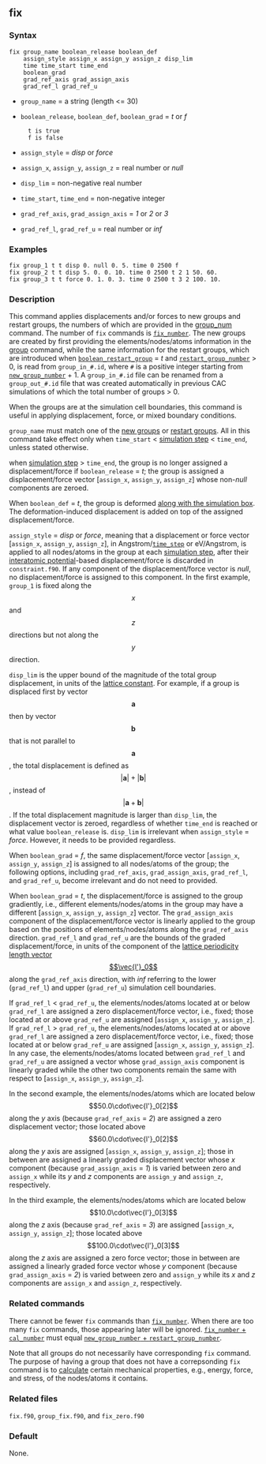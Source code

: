 ## fix

### Syntax

	fix group_name boolean_release boolean_def
	    assign_style assign_x assign_y assign_z disp_lim
	    time time_start time_end
	    boolean_grad
	    grad_ref_axis grad_assign_axis
	    grad_ref_l grad_ref_u

* `group_name` = a string (length <= 30)

* `boolean_release`, `boolean_def`, `boolean_grad` = _t_ or _f_

		t is true
		f is false

* `assign_style` = _disp_ or _force_

* `assign_x`, `assign_y`, `assign_z` = real number or _null_

* `disp_lim` = non-negative real number

* `time_start`, `time_end` = non-negative integer

* `grad_ref_axis`, `grad_assign_axis` = _1_ or _2_ or _3_

* `grad_ref_l`, `grad_ref_u` = real number or _inf_

### Examples

	fix group_1 t t disp 0. null 0. 5. time 0 2500 f
	fix group_2 t t disp 5. 0. 0. 10. time 0 2500 t 2 1 50. 60.
	fix group_3 t t force 0. 1. 0. 3. time 0 2500 t 3 2 100. 10.

### Description

This command applies displacements and/or forces to new groups and restart groups, the numbers of which are provided in the [group_num](group_num.md) command. The number of `fix` commands is [`fix_number`](group_num.md). The new groups are created by first providing the elements/nodes/atoms information in the [group](group.md) command, while the same information for the restart groups, which are introduced when [`boolean_restart_group`](restart.md) = _t_ and [`restart_group_number`](group_num.md) > 0, is read from `group_in_#.id`, where `#` is a positive integer starting from [`new_group_number`](group_num.md) + 1. A `group_in_#.id` file can be renamed from a `group_out_#.id` file that was created automatically in previous CAC simulations of which the total number of groups > 0.

When the groups are at the simulation cell boundaries, this command is useful in applying displacement, force, or mixed boundary conditions.

`group_name` must match one of the [new groups](group.md) or [restart groups](group_num.md). All in this command take effect only when `time_start` < [simulation step](run.md) < `time_end`, unless stated otherwise.

when [simulation step](run.md) > `time_end`, the group is no longer assigned a displacement/force if `boolean_release` = _t_; the group is assigned a displacement/force vector [`assign_x`, `assign_y`, `assign_z`] whose non-_null_ components are zeroed.

When `boolean_def` = _t_, the group is deformed [along with the simulation box](deform.md). The deformation-induced displacement is added on top of the assigned displacement/force.

`assign_style` = _disp_ or _force_, meaning that a displacement or force vector [`assign_x`, `assign_y`, `assign_z`], in Angstrom/[`time_step`](run.md) or eV/Angstrom, is applied to all nodes/atoms in the group at each [simulation step](run.md), after their [interatomic potential](potential.md)-based displacement/force is discarded in `constraint.f90`. If any component of the displacement/force vector is _null_, no displacement/force is assigned to this component. In the first example, `group_1` is fixed along the $$x$$ and $$z$$ directions but not along the $$y$$ direction.

`disp_lim` is the upper bound of the magnitude of the total group displacement, in units of the [lattice constant](lattice.md). For example, if a group is displaced first by vector $$\mathbf{a}$$ then by vector $$\mathbf{b}$$ that is not parallel to $$\mathbf{a}$$, the total displacement is defined as $$|\mathbf{a}| + |\mathbf{b}|$$, instead of $$|\mathbf{a} + \mathbf{b}|$$. If the total displacement magnitude is larger than `disp_lim`, the displacement vector is zeroed, regardless of whether `time_end` is reached or what value `boolean_release` is. `disp_lim` is irrelevant when `assign_style` = _force_. However, it needs to be provided regardless.

When `boolean_grad` = _f_, the same displacement/force vector [`assign_x`, `assign_y`, `assign_z`] is assigned to all nodes/atoms of the group; the following options, including `grad_ref_axis`, `grad_assign_axis`, `grad_ref_l`, and `grad_ref_u`, become irrelevant and do not need to provided.

When `boolean_grad` = _t_, the displacement/force is assigned to the group gradiently, i.e., different elements/nodes/atoms in the group may have a different [`assign_x`, `assign_y`, `assign_z`] vector. The `grad_assign_axis` component of the displacement/force vector is linearly applied to the group based on the positions of elements/nodes/atoms along the `grad_ref_axis` direction. `grad_ref_l` and `grad_ref_u` are the bounds of the graded displacement/force, in units of the component of the [lattice periodicity length vector $$\vec{l'}_0$$](../chapter8/lattice-space.md) along the `grad_ref_axis` direction, with _inf_ referring to the lower (`grad_ref_l`) and upper (`grad_ref_u`) simulation cell boundaries.

If `grad_ref_l` < `grad_ref_u`, the elements/nodes/atoms located at or below `grad_ref_l` are assigned a zero displacement/force vector, i.e., fixed; those located at or above `grad_ref_u` are assigned [`assign_x`, `assign_y`, `assign_z`]. If `grad_ref_l` > `grad_ref_u`, the elements/nodes/atoms located at or above `grad_ref_l` are assigned a zero displacement/force vector, i.e., fixed; those located at or below `grad_ref_u` are assigned [`assign_x`, `assign_y`, `assign_z`]. In any case, the elements/nodes/atoms located between `grad_ref_l` and `grad_ref_u` are assigned a vector whose `grad_assign_axis` component is linearly graded while the other two components remain the same with respect to [`assign_x`, `assign_y`, `assign_z`].

In the second example, the elements/nodes/atoms which are located below $$50.0\cdot\vec{l'}_0[2]$$ along the _y_ axis (because `grad_ref_axis` = _2_) are assigned a zero displacement vector; those located above $$60.0\cdot\vec{l'}_0[2]$$ along the _y_ axis are assigned [`assign_x`, `assign_y`, `assign_z`]; those in between are assigned a linearly graded displacement vector whose _x_ component (because `grad_assign_axis` = _1_) is varied between zero and `assign_x` while its _y_ and _z_ components are `assign_y` and `assign_z`, respectively.

In the third example, the elements/nodes/atoms which are located below $$10.0\cdot\vec{l'}_0[3]$$ along the _z_ axis (because `grad_ref_axis` = _3_) are assigned [`assign_x`, `assign_y`, `assign_z`]; those located above $$100.0\cdot\vec{l'}_0[3]$$ along the _z_ axis are assigned a zero force vector; those in between are assigned a linearly graded force vector whose _y_ component (because `grad_assign_axis` = _2_) is varied between zero and `assign_y` while its _x_ and _z_ components are `assign_x` and `assign_z`, respectively.

### Related commands

There cannot be fewer `fix` commands than [`fix_number`](group_num.md). When there are too many `fix` commands, those appearing later will be ignored. [`fix_number` + `cal_number`](group_num.md) must equal [`new_group_number` + `restart_group_number`](group_num.md).

Note that all groups do not necessarily have corresponding `fix` command. The purpose of having a group that does not have a correpsonding `fix` command is to [calculate](cal.md) certain mechanical properties, e.g., energy, force, and stress, of the nodes/atoms it contains.

### Related files

`fix.f90`, `group_fix.f90`, and `fix_zero.f90`

### Default

None.